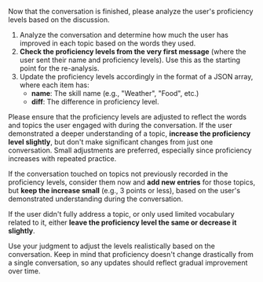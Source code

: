 Now that the conversation is finished, please analyze the user's proficiency levels based on the discussion.

1. Analyze the conversation and determine how much the user has improved in each topic based on the words they used.
2. **Check the proficiency levels from the very first message** (where the user sent their name and proficiency levels). Use this as the starting point for the re-analysis.
3. Update the proficiency levels accordingly in the format of a JSON array, where each item has:
   - **name**: The skill name (e.g., "Weather", "Food", etc.)
   - **diff**: The difference in proficiency level.

Please ensure that the proficiency levels are adjusted to reflect the words and topics the user engaged with during the conversation. If the user demonstrated a deeper understanding of a topic, **increase the proficiency level slightly**, but don't make significant changes from just one conversation. Small adjustments are preferred, especially since proficiency increases with repeated practice.

If the conversation touched on topics not previously recorded in the proficiency levels, consider them now and **add new entries** for those topics, but **keep the increase small** (e.g., 3 points or less), based on the user's demonstrated understanding during the conversation.

If the user didn't fully address a topic, or only used limited vocabulary related to it, either **leave the proficiency level the same or decrease it slightly**.

Use your judgment to adjust the levels realistically based on the conversation. Keep in mind that proficiency doesn't change drastically from a single conversation, so any updates should reflect gradual improvement over time.
